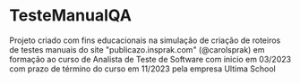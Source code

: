 # TesteManualQA
Projeto criado com fins educacionais na simulação de criação de roteiros de testes manuais do site "publicazo.insprak.com" (@carolsprak) em formação ao curso de Analista de Teste de Software com inicio em 03/2023 com prazo de término do curso em 11/2023 pela empresa Ultima School
